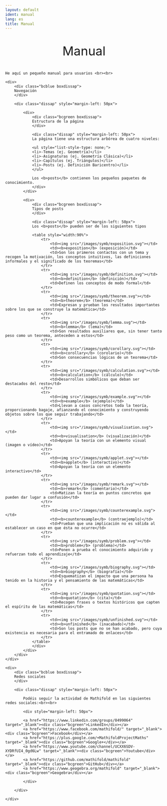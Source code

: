 ```yaml
---
layout: default
ident: manual
lang: es
title: Manual
---
```


<div style="position: relative;" align="center">
<p style="font-size: 40px;">Manual</p>
</div>

<div class="plus">

	He aquí un pequeño manual para usuarios <br><br>

    <div>
        <div class="bcblue boxdissap">
        Navegación
        </div>

        <div class="dissap" style="margin-left: 50px">

        	<div>
        		<div class="bcgreen boxdissap">
        		Estructura de la página
        		</div>

        		<div class="dissap" style="margin-left: 50px">
        		La página tiene una estructura arbórea de cuatro niveles:

        		<ul style="list-style-type: none;">
        		<li>-Temas (ej. Geometría)</li>
        		<li>-Asignaturas (ej. Geometría Clásica)</li>
        		<li>-Capítulos (ej. Triángulos)</li>
        		<li>-Posts (ej. Definición Baricentro)</li>
        		</ul>

        		Los <b>posts</b> contienen los pequeños paquetes de conocimiento.
        		</div>
        	</div>

        	<div>
        		<div class="bcgreen boxdissap">
        		Tipos de posts
        		</div>

        		<div class="dissap" style="margin-left: 50px">
        		Los <b>posts</b> pueden ser de los siguientes tipos

        		<table style="width:90%">
          			<tr>
            			<td><img src="/images/symb/exposition.svg"></td>
            			<td><b>exposition</b> (exposición)</td>
            			<td>Son los primeros contactos con un tema y recogen la motivación, los conceptos intuitivos, las definiciones informales y el significado de los teoremas</td>
          			</tr>
          			<tr>
            			<td><img src="/images/symb/definition.svg"></td>
            			<td><b>definition</b> (definición)</td>
            			<td>Definen los conceptos de modo formal</td>
          			</tr>
          			<tr>
            			<td><img src="/images/symb/theorem.svg"></td>
            			<td><b>theorem</b> (teorema)</td>
            			<td>Expresan y prueban los resultados importantes sobre los que se construye la matemática</td>
          			</tr>
          			<tr>
            			<td><img src="/images/symb/lemma.svg"></td>
            			<td><b>lemma</b> (lema)</td>
            			<td>Son resultados auxiliares que, sin tener tanto peso como un teorema, anteceden a estos</td>
          			</tr>
          			<tr>
            			<td><img src="/images/symb/corollary.svg"></td>
            			<td><b>corollary</b> (corolario)</td>
            			<td>Son consecuencias lógicas de un teorema</td>
          			</tr>
                    <tr>
                        <td><img src="/images/symb/calculation.svg"></td>
                        <td><b>calculation</b> (cálculo)</td>
                        <td>Desarrollos simbólicos que deban ser destacados del resto</td>
                    </tr>
          			<tr>
            			<td><img src="/images/symb/example.svg"></td>
            			<td><b>example</b> (ejemplo)</td>
            			<td>Llevan a casos concretos toda la teoría, proporcionando bagaje, afianzando el conocimiento y construyendo objetos sobre los que seguir trabajando</td>
          			</tr>
          			<tr>
            			<td><img src="/images/symb/visualisation.svg"></td>
            			<td><b>visualisation</b> (visualización)</td>
            			<td>Apoyan la teoría con un elemento visual (imagen o vídeo)</td>
          			</tr>
          			<tr>
            			<td><img src="/images/symb/applet.svg"></td>
            			<td><b>applet</b> (interactivo)</td>
            			<td>Apoyan la teoría con un elemento interactivo</td>
          			</tr>
          			<tr>
            			<td><img src="/images/symb/remark.svg"></td>
            			<td><b>remark</b> (comentario)</td>
            			<td>Matizan la teoría en puntos concretos que pueden dar lugar a confusión</td>
          			</tr>
          			<tr>
            			<td><img src="/images/symb/counterexample.svg"></td>
            			<td><b>counterexample</b> (contraejemplo)</td>
            			<td>Prueban que una implicación no es válida al establecer un caso en que ésta no ocurre</td>
          			</tr>
          			<tr>
            			<td><img src="/images/symb/problem.svg"></td>
            			<td><b>problem</b> (problema)</td>
            			<td>Ponen a prueba el conocimiento adquirido y refuerzan todo el aprendizaje</td>
          			</tr>
          			<tr>
            			<td><img src="/images/symb/biography.svg"></td>
            			<td><b>biography</b> (biografía)</td>
            			<td>Esquematizan el impacto que una persona ha tenido en la historia y el pensamiento de las matemáticas</td>
          			</tr>
          			<tr>
            			<td><img src="/images/symb/quotation.svg"></td>
            			<td><b>quotation</b> (cita)</td>
            			<td>Recogen frases o textos históricos que capten el espíritu de las matemáticas</td>
          			</tr>
          			<tr>
            			<td><img src="/images/symb/unfinished.svg"></td>
            			<td><b>unfinished</b> (inacabado)</td>
            			<td>Son los posts que no se han acabado, pero cuya existencia es necesaria para el entramado de enlaces</td>
          			</tr>
        		</table>
                </div>
            </div>
		</div>
	</div>

	<div>
        <div class="bcblue boxdissap">
        Redes sociales
        </div>

        <div class="dissap" style="margin-left: 50px">

            Podéis seguir la actividad de Mathifold en las siguientes redes sociales:<br><br>

            <div style="margin-left: 50px">

            <a href="https://www.linkedin.com/groups/8499064" target="_blank"><div class="bcgreen">LinkedIn</div></a>
            <a href="https://www.facebook.com/mathifold/" target="_blank"><div class="bcgreen">Facebook</div></a>
            <a href="https://plus.google.com/+MathifoldProjectMaths" target="_blank"><div class="bcgreen">Google+</div></a>
            <a href="https://www.youtube.com/channel/UCXX6SDV-XYDRfUI4_0gd6Lw" target="_blank"><div class="bcgreen">Youtube</div></a>
            <a href="https://github.com/mathifold/mathifold" target="_blank"><div class="bcgreen">GitHub</div></a>
            <a href="https://www.geogebra.org/mathifold" target="_blank"><div class="bcgreen">Geogebra</div></a>

            </div>

        </div>

	</div>

</div>

